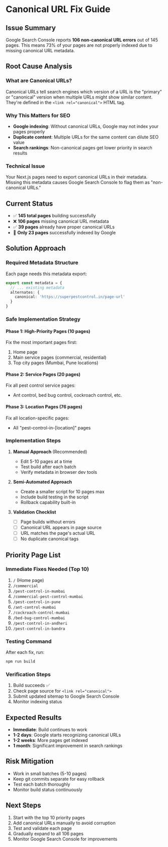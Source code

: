 # Canonical URL Fix Guide

## Issue Summary
Google Search Console reports **106 non-canonical URL errors** out of 145 pages. This means 73% of your pages are not properly indexed due to missing canonical URL metadata.

## Root Cause Analysis

### What are Canonical URLs?
Canonical URLs tell search engines which version of a URL is the "primary" or "canonical" version when multiple URLs might show similar content. They're defined in the `<link rel="canonical">` HTML tag.

### Why This Matters for SEO
- **Google indexing**: Without canonical URLs, Google may not index your pages properly
- **Duplicate content**: Multiple URLs for the same content can dilute SEO value
- **Search rankings**: Non-canonical pages get lower priority in search results

### Technical Issue
Your Next.js pages need to export canonical URLs in their metadata. Missing this metadata causes Google Search Console to flag them as "non-canonical URLs."

## Current Status
- ✅ **145 total pages** building successfully
- ❌ **106 pages** missing canonical URL metadata
- ✅ **39 pages** already have proper canonical URLs
- 🎯 **Only 23 pages** successfully indexed by Google

## Solution Approach

### Required Metadata Structure
Each page needs this metadata export:

```typescript
export const metadata = {
  // ... existing metadata
  alternates: {
    canonical: 'https://superpestcontrol.in/page-url'
  }
}
```

### Safe Implementation Strategy

#### Phase 1: High-Priority Pages (10 pages)
Fix the most important pages first:
1. Home page
2. Main service pages (commercial, residential)
3. Top city pages (Mumbai, Pune locations)

#### Phase 2: Service Pages (20 pages)
Fix all pest control service pages:
- Ant control, bed bug control, cockroach control, etc.

#### Phase 3: Location Pages (76 pages)
Fix all location-specific pages:
- All "pest-control-in-[location]" pages

### Implementation Steps

1. **Manual Approach** (Recommended)
   - Edit 5-10 pages at a time
   - Test build after each batch
   - Verify metadata in browser dev tools

2. **Semi-Automated Approach**
   - Create a smaller script for 10 pages max
   - Include build testing in the script
   - Rollback capability built-in

3. **Validation Checklist**
   - [ ] Page builds without errors
   - [ ] Canonical URL appears in page source
   - [ ] URL matches the page's actual URL
   - [ ] No duplicate canonical tags

## Priority Page List

### Immediate Fixes Needed (Top 10)
1. `/` (Home page)
2. `/commercial`
3. `/pest-control-in-mumbai`
4. `/commercial-pest-control-mumbai`
5. `/pest-control-in-pune`
6. `/ant-control-mumbai`
7. `/cockroach-control-mumbai`
8. `/bed-bug-control-mumbai`
9. `/pest-control-in-andheri`
10. `/pest-control-in-bandra`

### Testing Command
After each fix, run:
```bash
npm run build
```

### Verification Steps
1. Build succeeds ✅
2. Check page source for `<link rel="canonical">`
3. Submit updated sitemap to Google Search Console
4. Monitor indexing status

## Expected Results
- **Immediate**: Build continues to work
- **1-2 days**: Google starts recognizing canonical URLs
- **1-2 weeks**: More pages get indexed
- **1 month**: Significant improvement in search rankings

## Risk Mitigation
- Work in small batches (5-10 pages)
- Keep git commits separate for easy rollback
- Test each batch thoroughly
- Monitor build status continuously

## Next Steps
1. Start with the top 10 priority pages
2. Add canonical URLs manually to avoid corruption
3. Test and validate each page
4. Gradually expand to all 106 pages
5. Monitor Google Search Console for improvements